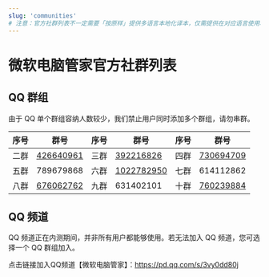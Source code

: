 ```yaml
---
slug: 'communities'
# 注意：官方社群列表不一定需要「按原样」提供多语言本地化译本，仅需提供在对应语言使用地区使用频率较高的社群平台即可。
---
```


# 微软电脑管家官方社群列表

## QQ 群组

由于 QQ 单个群组容纳人数较少，我们禁止用户同时添加多个群组，请勿串群。

| 序号  | 群号 | 序号  | 群号  | 序号  | 群号 |
| --- | --------------------------------------------------- | --- | ---------------------------------------------------- | --- | --------------------------------------------------- |
| 二群  | [426640961](https://jq.qq.com/?_wv=1027&k=4g0k3WCg) | 三群  | [392216826](https://jq.qq.com/?_wv=1027&k=LkSeA1LZ)  | 四群  | [730694709](https://jq.qq.com/?_wv=1027&k=NVouEWxb) |
| 五群  | 789679868                                           | 六群  | [1022782950](https://jq.qq.com/?_wv=1027&k=u3lFaX1D) | 七群  | 614112862                                           |
| 八群  | [676062762](https://jq.qq.com/?_wv=1027&k=QAxVA5aR) | 九群  | 631402101                                            | 十群  | [760239884](https://jq.qq.com/?_wv=1027&k=EdrGxNNz) |

## QQ 频道

QQ 频道正在内测期间，并非所有用户都能够使用。若无法加入 QQ 频道，您可选择一个 QQ 群组加入。

点击链接加入QQ频道【微软电脑管家】：https://pd.qq.com/s/3vy0dd80j
